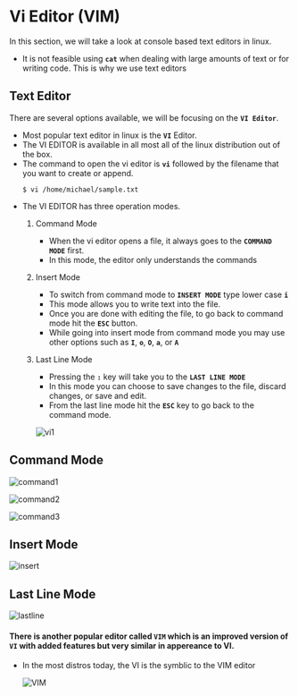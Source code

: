 # Vi Editor (VIM)

In this section, we will take a look at console based text editors in linux.
- It is not feasible using **`cat`** when dealing with large amounts of text or for writing code. This is why we use text editors

## Text Editor

There are several options available, we will be focusing on the **`VI Editor`**.
- Most popular text editor in linux is the **`VI`** Editor.
- The VI EDITOR is available in all most all of the linux distribution out of the box. 
- The command to open the vi editor is **`vi`** followed by the filename that you want to create or append.
  ```
  $ vi /home/michael/sample.txt
  ```
- The VI EDITOR has three operation modes.
  1. Command Mode
     - When the vi editor opens a file, it always goes to the **`COMMAND MODE`** first.
     - In this mode, the editor only understands the commands
  1. Insert Mode
     - To switch from command mode to **`INSERT MODE`** type lower case **`i`**
     - This mode allows you to write text into the file.
     - Once you are done with editing the file, to go back to command mode hit the **`ESC`** button.
     - While going into insert mode from command mode you may use other options such as **`I`**, **`o`**, **`O`**, **`a`**, or **`A`**
  1. Last Line Mode
     - Pressing the **`:`** key will take you to the **`LAST LINE MODE`** 
     - In this mode you can choose to save changes to the file, discard changes, or save and edit.
     - From the last line mode hit the **`ESC`** key to go back to the command mode.
     
     ![vi1](https://github.com/user-attachments/assets/8c7f242e-e447-4591-9b46-8326692f6708)
     
 ## Command Mode
   
   ![command1](https://github.com/user-attachments/assets/bbf8dff3-6db5-42fc-9d17-452964b2c24b)
   
   ![command2](https://github.com/user-attachments/assets/817d58cc-72f5-46b5-92e0-68acdcdcda20)
   
   ![command3](https://github.com/user-attachments/assets/39515766-078e-4b73-9abf-c952a5143ead)
   
   
 ## Insert Mode

   ![insert](https://github.com/user-attachments/assets/9b466946-016f-42ec-9a42-e185df198275)
    
 ## Last Line Mode
 
   ![lastline](https://github.com/user-attachments/assets/5a4225fc-659e-48a0-b2ea-bbf98d4490e4)
    
 
 #### There is another popular editor called **`VIM`** which is an improved version of **`VI`** with added features but very similar in appereance to VI.
 
 - In the most distros today, the VI is the symblic to the VIM editor
   
   ![VIM](https://github.com/user-attachments/assets/6dc2f675-4b09-4b49-94e2-33c324335dac)
   



